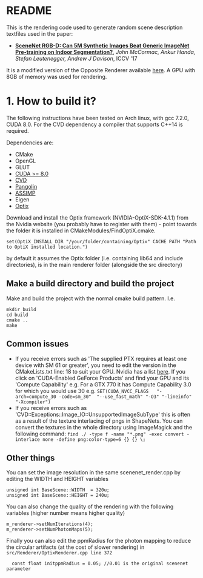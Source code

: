 # README #

This is the rendering code used to generate random scene description textfiles used in the paper:

* **[SceneNet RGB-D: Can 5M Synthetic Images Beat Generic ImageNet Pre-training on Indoor Segmentation?](http://www.imperial.ac.uk/media/imperial-college/research-centres-and-groups/dyson-robotics-lab/jmccormac_etal_iccv2017.pdf)**, *John McCormac, Ankur Handa, Stefan Leutenegger, Andrew J Davison*, ICCV '17

It is a modified version of the Opposite Renderer available [here](https://github.com/apartridge/OppositeRenderer).  A GPU with 8GB of memory was used for rendering.

# 1. How to build it? #

The following instructions have been tested on Arch linux, with gcc 7.2.0, CUDA 8.0.  For the CVD dependency a compiler that supports C++14 is required.

Dependencies are:

* CMake
* OpenGL
* GLUT
* [CUDA >= 8.0](https://developer.nvidia.com/cuda-downloads)
* [CVD](https://github.com/edrosten/libcvd)
* [Pangolin](https://github.com/stevenlovegrove/Pangolin)
* [ASSIMP](http://assimp.sourceforge.net/)
* Eigen
* [Optix](https://developer.nvidia.com/optix)

Download and install the Optix framework (NVIDIA-OptiX-SDK-4.1.1) from the Nvidia website (you probably have to register with them) - point towards the folder it is installed in CMakeModules/FindOptiX.cmake.

```
set(OptiX_INSTALL_DIR "/your/folder/containing/Optix" CACHE PATH "Path to OptiX installed location.")
```

by default it assumes the Optix folder (i.e. containing lib64 and include directories), is in the main renderer folder (alongside the src directory)

## Make a build directory and build the project

Make and build the project with the normal cmake build pattern. I.e.

```
mkdir build
cd build
cmake ..
make
```

## Common issues

* If you receive errors such as 'The supplied PTX requires at least one device with SM 61 or greater', you need to edit the version in the CMakeLists.txt line: 18 to suit your GPU. Nvidia has a list [here](https://developer.nvidia.com/cuda-gpus). If you click on 'CUDA-Enabled GeForce Products' and find your GPU and its 'Compute Capability' e.g. For a GTX 770 it has Compute Capability 3.0 for which you would use 30 e.g. ```SET(CUDA_NVCC_FLAGS   "-arch=compute_30 -code=sm_30"  "--use_fast_math" "-O3" "-lineinfo" "-Xcompiler")```
* If you receive errors such as 'CVD::Exceptions::Image_IO::UnsupportedImageSubType' this is often as a result of the texture interlacing of pngs in ShapeNets.  You can convert the textures in the whole directory using ImageMagick and the following command: ```find ./ -type f -name "*.png" -exec convert -interlace none -define png:color-type=6 {} {} \;```

## Other things


You can set the image resolution in the same scenenet\_render.cpp by
editing the WIDTH and HEIGHT variables

```
unsigned int BaseScene::WIDTH  = 320u;
unsigned int BaseScene::HEIGHT = 240u;
```

You can also change the quality of the rendering with the following variables
(higher number means higher quality)

```
m_renderer->setNumIterations(4);
m_renderer->setNumPhotonMaps(5);
```

Finally you can also edit the ppmRadius for the photon mapping to reduce the
circular artifacts (at the cost of slower rendering) in ```src/Renderer/OptixRenderer.cpp line 372```

```
  const float initppmRadius = 0.05; //0.01 is the original scenenet parameter
```
